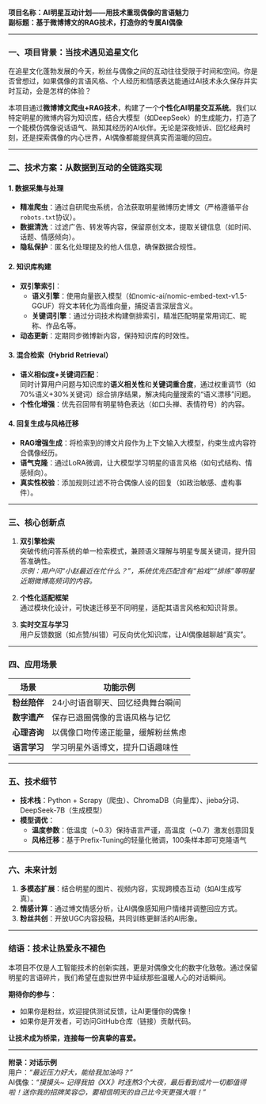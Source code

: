 **项目名称：AI明星互动计划——用技术重现偶像的言语魅力**  
**副标题：基于微博博文的RAG技术，打造你的专属AI偶像**

---

### **一、项目背景：当技术遇见追星文化**
在追星文化蓬勃发展的今天，粉丝与偶像之间的互动往往受限于时间和空间。你是否曾想过，如果偶像的言语风格、个人经历和情感表达能通过AI技术永久保存并实时互动，会是怎样的体验？  

本项目通过**微博博文爬虫+RAG技术**，构建了一个**个性化AI明星交互系统**。我们以特定明星的微博内容为知识库，结合大模型（如DeepSeek）的生成能力，打造了一个能模仿偶像说话语气、熟知其经历的AI伙伴。无论是深夜倾诉、回忆经典时刻，还是探索偶像的内心世界，AI偶像都能提供真实而温暖的回应。

---

### **二、技术方案：从数据到互动的全链路实现**

#### **1. 数据采集与处理**
- **精准爬虫**：通过自研爬虫系统，合法获取明星微博历史博文（严格遵循平台`robots.txt`协议）。  
- **数据清洗**：过滤广告、转发等内容，保留原创文本，提取关键信息（如时间、话题、情感倾向）。  
- **隐私保护**：匿名化处理提及的他人信息，确保数据合规性。

#### **2. 知识库构建**
- **双引擎索引**：  
  - **语义引擎**：使用向量嵌入模型（如nomic-ai/nomic-embed-text-v1.5-GGUF）将文本转化为高维向量，捕捉语言深层含义。  
  - **关键词引擎**：通过分词技术构建倒排索引，精准匹配明星常用词汇、昵称、作品名等。  
- **动态更新**：定期同步微博新内容，保持知识库的时效性。

#### **3. 混合检索（Hybrid Retrieval）**
- **语义相似度+关键词匹配**：  
  同时计算用户问题与知识库的**语义相关性**和**关键词重合度**，通过权重调节（如70%语义+30%关键词）综合排序结果，解决纯向量搜索的“语义漂移”问题。  
- **个性化增强**：优先召回带有明星特色表达（如口头禅、表情符号）的内容。

#### **4. 回复生成与风格迁移**
- **RAG增强生成**：将检索到的博文片段作为上下文输入大模型，约束生成内容符合偶像经历。  
- **语气克隆**：通过LoRA微调，让大模型学习明星的语言风格（如句式结构、情感倾向）。  
- **真实性校验**：添加规则过滤不符合偶像人设的回复（如政治敏感、虚构事件）。

---

### **三、核心创新点**
1. **双引擎检索**  
   突破传统问答系统的单一检索模式，兼顾语义理解与明星专属关键词，提升回答准确性。  
   *示例：用户问“小赵最近在忙什么？”，系统优先匹配含有“拍戏”“排练”等明星近期微博高频词的内容。*

2. **个性化适配框架**  
   通过模块化设计，可快速迁移至不同明星，适配其语言风格和知识背景。  

3. **实时交互与学习**  
   用户反馈数据（如点赞/纠错）可反向优化知识库，让AI偶像越聊越“真实”。

---

### **四、应用场景**
| 场景                | 功能示例                                  |
|---------------------|-----------------------------------------|
| **粉丝陪伴**         | 24小时语音聊天、回忆经典舞台瞬间          |
| **数字遗产**         | 保存已退圈偶像的言语风格与记忆             |
| **心理咨询**         | 以偶像口吻传递正能量，缓解粉丝焦虑         |
| **语言学习**         | 学习明星外语博文，提升口语趣味性           |

---

### **五、技术细节**
- **技术栈**：Python + Scrapy（爬虫）、ChromaDB（向量库）、jieba分词、DeepSeek-7B（生成模型）  
- **模型调优**：  
  - **温度参数**：低温度（~0.3）保持语言严谨，高温度（~0.7）激发创意回复  
  - **风格迁移**：基于Prefix-Tuning的轻量化微调，100条样本即可克隆语气  

---

### **六、未来计划**
1. **多模态扩展**：结合明星的图片、视频内容，实现跨模态互动（如AI生成写真）。  
2. **情感计算**：通过博文情感分析，让AI偶像感知用户情绪并调整回应方式。  
3. **粉丝共创**：开放UGC内容投稿，共同训练更鲜活的AI形象。  

---

### **结语：技术让热爱永不褪色**
本项目不仅是人工智能技术的创新实践，更是对偶像文化的数字化致敬。通过保留明星的言语碎片，我们希望在虚拟世界中延续那些温暖人心的对话瞬间。  

**期待你的参与**：  
- 如果你是粉丝，欢迎提供测试反馈，让AI更懂你的偶像！  
- 如果你是开发者，可访问GitHub仓库（链接）贡献代码。  

**让技术成为桥梁，连接每一份真挚的喜爱。**  

---

**附录：对话示例**  
用户：*“最近压力好大，能给我加油吗？”*  
AI偶像：*“摸摸头~ 记得我拍《XX》时连熬3个大夜，最后看到成片一切都值得啦！送你我的招牌笑容😊，要相信明天的自己比今天更强大哦！”*  

